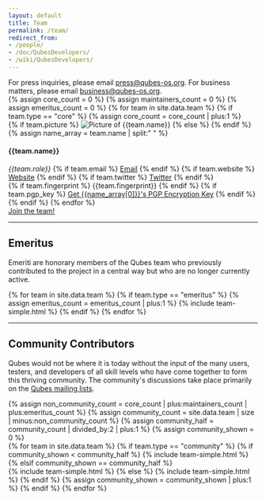 ```yaml
---
layout: default
title: Team
permalink: /team/
redirect_from:
- /people/
- /doc/QubesDevelopers/
- /wiki/QubesDevelopers/
---
```

<div id="group-contact" class="text-center">
  For press inquiries, please email <a href="mailto:press@qubes-os.org">press@qubes-os.org</a>.
  For business matters, please email <a href="mailto:business@qubes-os.org">business@qubes-os.org</a>.
</div>
<div id="team-core" class="more-top">
  {% assign core_count = 0 %}
  {% assign maintainers_count = 0 %}
  {% assign emeritus_count = 0 %}
  {% for team in site.data.team %}
  {% if team.type == "core" %}
  {% assign core_count = core_count | plus:1 %}
  <div class="row team team-core">
    <div class="col-lg-2 col-md-2 col-sm-5 col-xs-12 text-center">
    <div class="picture more-bottom">
      {% if team.picture %}
      <img src="/attachment/site/{{team.picture}}" title="Picture of {{team.name}}">
      {% else %}
      <i class="fa fa-user"></i>
      {% endif %}
    </div>
    </div>
    <div class="col-lg-4 col-md-4 col-sm-7 col-xs-12">
      {% assign name_array = team.name | split:" " %}
      <h4 class="half-bottom">{{team.name}}</h4>
      <em class="role half-bottom">{{team.role}}</em>
      {% if team.email %}
      <a href="mailto:{{team.email}}" class="add-right"><i class="fa fa-envelope"></i> Email</a>
      {% endif %}
      {% if team.website %}
      <a href="{{team.website}}" class="add-right" target="blank"><i class="fa fa-link"></i> Website</a>
      {% endif %}
      {% if team.twitter %}
      <a href="https://twitter.com/{{team.twitter}}" target="blank"><i class="fa fa-twitter"></i> Twitter</a>
      {% endif %}
    </div>
    <div class="col-lg-6 col-md-6 col-sm-12 col-xs-12 text-center">
      {% if team.fingerprint %}
      <span class="fingerprint" title="{{team.name}}'s PGP Encryption Key Fingerprint">{{team.fingerprint}}</span>
      {% endif %}
      {% if team.pgp_key %}
      <a href="{{team.pgp_key}}"><i class="fa fa-key"></i> Get {{name_array[0]}}'s PGP Encryption Key</a>
      {% endif %}
    </div>
  </div>
  {% endif %}
  {% endfor %}
</div>
<div class="text-center">
  <a href="/join/" class="btn btn-primary">Join the team!</a>
</div>
<hr class="more-bottom">
<div class="row team more-top more-bottom">
  <div class="col-lg-12 col-md-12 col-sm-12">
    <h2 class="text-center">Emeritus</h2>
    <p>Emeriti are honorary members of the Qubes team who previously contributed
    to the project in a central way but who are no longer currently active.</p>
    {% for team in site.data.team %}
    {% if team.type == "emeritus" %}
    {% assign emeritus_count = emeritus_count | plus:1 %}
    {% include team-simple.html %}
    {% endif %}
    {% endfor %}
  </div>
</div>
<hr class="more-bottom">
<div class="row team">
  <div class="col-lg-12 col-md-12 col-sm-12">
    <h2 class="text-center more-bottom">Community Contributors</h2>
    <p>Qubes would not be where it is today without the input of the many users, testers, and developers of all skill levels who have come together to form this thriving community. The community's discussions take place primarily on the <a href="/doc/mailing-lists/">Qubes mailing lists</a>.</p>
  </div>
</div>
{% assign non_community_count =  core_count | plus:maintainers_count | plus:emeritus_count %}
{% assign community_count =  site.data.team | size | minus:non_community_count %}
{% assign community_half = community_count | divided_by:2 | plus:1 %}
{% assign community_shown =  0 %}

<div class="row team">
  <div class="col-lg-6 col-md-6 col-sm-6 col-xs-12">
    {% for team in site.data.team %}
    {% if team.type == "community" %}
    {% if community_shown < community_half %}
    {% include team-simple.html %}
    {% elsif community_shown == community_half %}
    </div>
    <div class="col-lg-6 col-md-6 col-sm-6 col-xs-12">
    {% include team-simple.html %}
    {% else %}
    {% include team-simple.html %}
    {% endif %}
    {% assign community_shown = community_shown | plus:1 %}
    {% endif %}
    {% endfor %}
  </div>
</div>
